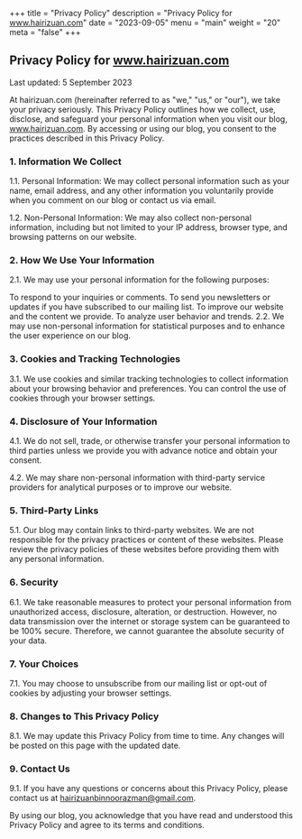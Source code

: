 +++
title = "Privacy Policy"
description = "Privacy Policy for www.hairizuan.com"
date = "2023-09-05"
menu = "main"
weight = "20"
meta = "false"
+++

## Privacy Policy for www.hairizuan.com

Last updated: 5 September 2023

At hairizuan.com (hereinafter referred to as "we," "us," or "our"), we take your privacy seriously. This Privacy Policy outlines how we collect, use, disclose, and safeguard your personal information when you visit our blog, www.hairizuan.com. By accessing or using our blog, you consent to the practices described in this Privacy Policy.

### 1. Information We Collect

1.1. Personal Information: We may collect personal information such as your name, email address, and any other information you voluntarily provide when you comment on our blog or contact us via email.

1.2. Non-Personal Information: We may also collect non-personal information, including but not limited to your IP address, browser type, and browsing patterns on our website.

### 2. How We Use Your Information

2.1. We may use your personal information for the following purposes:

To respond to your inquiries or comments.
To send you newsletters or updates if you have subscribed to our mailing list.
To improve our website and the content we provide.
To analyze user behavior and trends.
2.2. We may use non-personal information for statistical purposes and to enhance the user experience on our blog.

### 3. Cookies and Tracking Technologies

3.1. We use cookies and similar tracking technologies to collect information about your browsing behavior and preferences. You can control the use of cookies through your browser settings.

### 4. Disclosure of Your Information

4.1. We do not sell, trade, or otherwise transfer your personal information to third parties unless we provide you with advance notice and obtain your consent.

4.2. We may share non-personal information with third-party service providers for analytical purposes or to improve our website.

### 5. Third-Party Links

5.1. Our blog may contain links to third-party websites. We are not responsible for the privacy practices or content of these websites. Please review the privacy policies of these websites before providing them with any personal information.

### 6. Security

6.1. We take reasonable measures to protect your personal information from unauthorized access, disclosure, alteration, or destruction. However, no data transmission over the internet or storage system can be guaranteed to be 100% secure. Therefore, we cannot guarantee the absolute security of your data.

### 7. Your Choices

7.1. You may choose to unsubscribe from our mailing list or opt-out of cookies by adjusting your browser settings.

### 8. Changes to This Privacy Policy

8.1. We may update this Privacy Policy from time to time. Any changes will be posted on this page with the updated date.

### 9. Contact Us

9.1. If you have any questions or concerns about this Privacy Policy, please contact us at hairizuanbinnoorazman@gmail.com.

By using our blog, you acknowledge that you have read and understood this Privacy Policy and agree to its terms and conditions.
